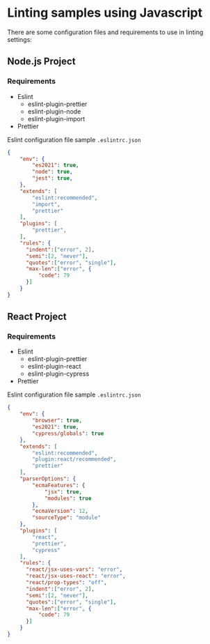 # Linting samples using Javascript

There are some configuration files and requirements to use in linting settings:

## Node.js Project

### Requirements

* Eslint  
  * eslint-plugin-prettier
  * eslint-plugin-node
  * eslint-plugin-import
* Prettier

Eslint configuration file sample `.eslintrc.json`
```json
{
    "env": {
        "es2021": true,
        "node": true,
        "jest": true,
    },
    "extends": [
        "eslint:recommended",
        "import",
        "prettier"
    ],
    "plugins": [
        "prettier",
    ],
    "rules": {
      "indent":["error", 2],
      "semi":[2, "never"],
      "quotes":["error", "single"],
      "max-len":["error", {
          "code": 79
      }]
    }
}
```
 
## React Project

### Requirements 
* Eslint  
  * eslint-plugin-prettier
  * eslint-plugin-react
  * eslint-plugin-cypress
* Prettier

Eslint configuration file sample `.eslintrc.json`
```json
{
    "env": {
        "browser": true,
        "es2021": true,
        "cypress/globals": true
    },
    "extends": [
        "eslint:recommended",
        "plugin:react/recommended",
        "prettier"
    ],
    "parserOptions": {
        "ecmaFeatures": {
            "jsx": true,
            "modules": true
        },
        "ecmaVersion": 12,
        "sourceType": "module"
    },
    "plugins": [
        "react",
        "prettier",
        "cypress"
    ],
    "rules": {
      "react/jsx-uses-vars": "error",
      "react/jsx-uses-react": "error",
      "react/prop-types": "off",
      "indent":["error", 2],
      "semi":[2, "never"],
      "quotes":["error", "single"],
      "max-len":["error", {
          "code": 79
      }]
    }
}
```
